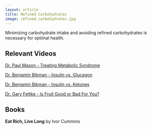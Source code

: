 ```yaml
---
layout: article
title: Refined Carbohydrates
image: refined_carbohydrates.jpg
---
```


Minimizing carbohydrate intake and avoiding refined carbohydrates is necessary for optimal health.

## Relevant Videos
[Dr. Paul Mason - Treating Metabolic Syndrome](https://www.youtube.com/watch?v=KlHPmJTihBc&t=6s)


[Dr. Benjamin Bikman - Insulin vs. Glucagon](https://www.youtube.com/watch?v=z3fO5aTD6JU&t=5s)


[Dr. Benjamin Bikman - Insulin vs. Ketones](https://www.youtube.com/watch?v=8t1JN0RgvO4&t=21s)


[Dr. Gary Fettke - Is Fruit Good or Bad For You?](https://www.youtube.com/watch?v=L6LL92Zs5L0&t=7s)

## Books
**Eat Rich, Live Long** by Ivor Cummins